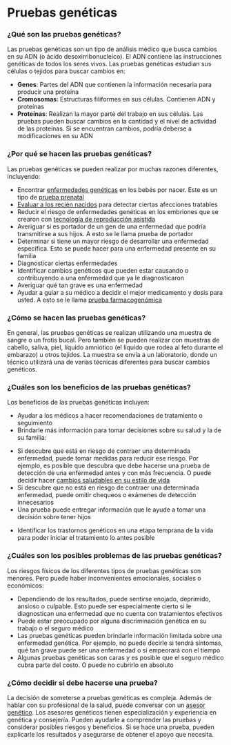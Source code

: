 Pruebas genéticas
=================


### ¿Qué son las pruebas genéticas?


Las pruebas genéticas son un tipo de análisis médico que busca cambios en su ADN (o ácido desoxirribonucleico). El ADN contiene las instrucciones genéticas de todos los seres vivos. Las pruebas genéticas estudian sus células o tejidos para buscar cambios en:


* **Genes**: Partes del ADN que contienen la información necesaria para producir una proteína
* **Cromosomas**: Estructuras filiformes en sus células. Contienen ADN y proteínas
* **Proteínas**: Realizan la mayor parte del trabajo en sus células. Las pruebas pueden buscar cambios en la cantidad y el nivel de actividad de las proteínas. Si se encuentran cambios, podría deberse a modificaciones en su ADN


### ¿Por qué se hacen las pruebas genéticas?


Las pruebas genéticas se pueden realizar por muchas razones diferentes, incluyendo:


* Encontrar [enfermedades genéticas](https://medlineplus.gov/spanish/geneticdisorders.html) en los bebés por nacer. Este es un tipo de [prueba prenatal](https://medlineplus.gov/spanish/prenataltesting.html)
* [Evaluar a los recién nacidos](https://medlineplus.gov/spanish/newbornscreening.html) para detectar ciertas afecciones tratables
* Reducir el riesgo de enfermedades genéticas en los embriones que se crearon con [tecnología de reproducción asistida](https://medlineplus.gov/spanish/assistedreproductivetechnology.html)
* Averiguar si es portador de un gen de una enfermedad que podría transmitirse a sus hijos. A esto se le llama prueba de portador
* Determinar si tiene un mayor riesgo de desarrollar una enfermedad específica. Esto se puede hacer para una enfermedad presente en su familia
* Diagnosticar ciertas enfermedades
* Identificar cambios genéticos que pueden estar causando o contribuyendo a una enfermedad que ya le diagnosticaron
* Averiguar qué tan grave es una enfermedad
* Ayudar a guiar a su médico a decidir el mejor medicamento y dosis para usted. A esto se le llama [prueba farmacogenómica](https://medlineplus.gov/spanish/pruebas-de-laboratorio/pruebas-farmacogeneticas/)


### ¿Cómo se hacen las pruebas genéticas?


En general, las pruebas genéticas se realizan utilizando una muestra de sangre o un frotis bucal. Pero también se pueden realizar con muestras de cabello, saliva, piel, líquido amniótico (el líquido que rodea al feto durante el embarazo) u otros tejidos. La muestra se envía a un laboratorio, donde un técnico utilizará una de varias técnicas diferentes para buscar cambios genéticos.


### ¿Cuáles son los beneficios de las pruebas genéticas?


Los beneficios de las pruebas genéticas incluyen:


* Ayudar a los médicos a hacer recomendaciones de tratamiento o seguimiento
* Brindarle más información para tomar decisiones sobre su salud y la de su familia:
+ Si descubre que está en riesgo de contraer una determinada enfermedad, puede tomar medidas para reducir ese riesgo. Por ejemplo, es posible que descubra que debe hacerse una prueba de detección de una enfermedad antes y con más frecuencia. O puede decidir hacer [cambios saludables en su estilo de vida](https://medlineplus.gov/spanish/healthyliving.html)
+ Si descubre que no está en riesgo de contraer una determinada enfermedad, puede omitir chequeos o exámenes de detección innecesarios
+ Una prueba puede entregar información que le ayude a tomar una decisión sobre tener hijos

* Identificar los trastornos genéticos en una etapa temprana de la vida para poder iniciar el tratamiento lo antes posible


### ¿Cuáles son los posibles problemas de las pruebas genéticas?


Los riesgos físicos de los diferentes tipos de pruebas genéticas son menores. Pero puede haber inconvenientes emocionales, sociales o económicos:


* Dependiendo de los resultados, puede sentirse enojado, deprimido, ansioso o culpable. Esto puede ser especialmente cierto si le diagnostican una enfermedad que no cuenta con tratamientos efectivos
* Puede estar preocupado por alguna discriminación genética en su trabajo o el seguro médico
* Las pruebas genéticas pueden brindarle información limitada sobre una enfermedad genética. Por ejemplo, no puede decirle si tendrá síntomas, qué tan grave puede ser una enfermedad o si empeorará con el tiempo
* Algunas pruebas genéticas son caras y es posible que el seguro médico cubra parte del costo. O puede no cubrirlo en absoluto


### ¿Cómo decidir si debe hacerse una prueba?


La decisión de someterse a pruebas genéticas es compleja. Además de hablar con su profesional de la salud, puede conversar con un [asesor genético](https://medlineplus.gov/spanish/geneticcounseling.html). Los asesores genéticos tienen especialización y experiencia en genética y consejería. Pueden ayudarle a comprender las pruebas y considerar posibles riesgos y beneficios. Si se hace una prueba, pueden explicarle los resultados y asegurarse de obtener el apoyo que necesita.

